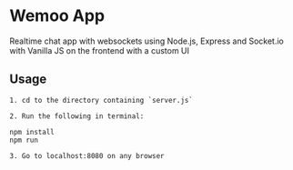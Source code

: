 # Wemoo App
Realtime chat app with websockets using Node.js, Express and Socket.io with Vanilla JS on the frontend with a custom UI

## Usage
```
1. cd to the directory containing `server.js`

2. Run the following in terminal:

npm install
npm run

3. Go to localhost:8080 on any browser
```

